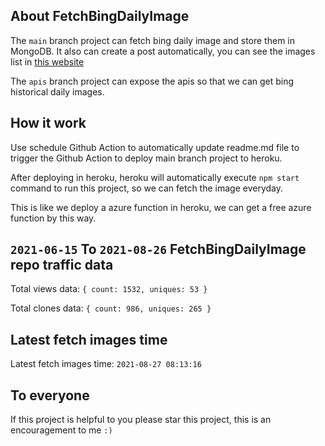 ## About FetchBingDailyImage

The `main` branch project can fetch bing daily image and store them in MongoDB.
It also can create a post automatically, you can see the images list in [this website](https://oursalbum.netlify.app)

The `apis` branch project can expose the apis so that we can get bing historical daily images.

## How it work

Use schedule Github Action to automatically update readme.md file to trigger the Github Action to deploy main branch project to heroku.

After deploying in heroku, heroku will automatically execute `npm start` command to run this project, so we can fetch the image everyday.

This is like we deploy a azure function in heroku, we can get a free azure function by this way.

## `2021-06-15` To `2021-08-26` FetchBingDailyImage repo traffic data

Total views data: `{ count: 1532, uniques: 53 }`

Total clones data: `{ count: 986, uniques: 265 }`

## Latest fetch images time

Latest fetch images time: `2021-08-27 08:13:16`

## To everyone

If this project is helpful to you please star this project, this is an encouragement to me `:)`



